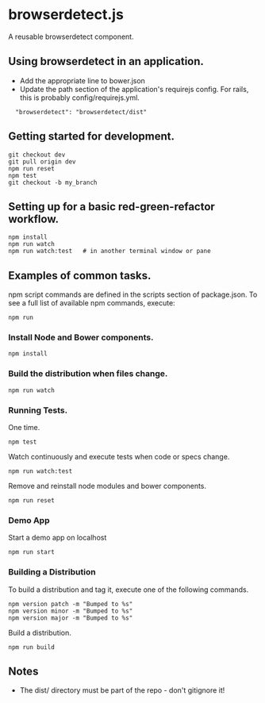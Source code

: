 
# browserdetect.js
A reusable browserdetect component.

## Using browserdetect in an application.

- Add the appropriate line to bower.json
- Update the path section of the application's requirejs config. For rails, this is probably config/requirejs.yml.
```
  "browserdetect": "browserdetect/dist"
```

## Getting started for development.
```
git checkout dev
git pull origin dev
npm run reset
npm test
git checkout -b my_branch
```

## Setting up for a basic red-green-refactor workflow.

```
npm install
npm run watch
npm run watch:test   # in another terminal window or pane
```

## Examples of common tasks.

npm script commands are defined in the scripts section of package.json.
To see a full list of available npm commands, execute:

```
npm run
```

### Install Node and Bower components.

```
npm install
```

### Build the distribution when files change.

```
npm run watch
```

### Running Tests.

One time.

```
npm test
```

Watch continuously and execute tests when code or specs change.

```
npm run watch:test
```

Remove and reinstall node modules and bower components.

```
npm run reset
```

### Demo App

Start a demo app on localhost

```
npm run start
```

### Building a Distribution

To build a distribution and tag it, execute one of the following commands.

```
npm version patch -m "Bumped to %s"
npm version minor -m "Bumped to %s"
npm version major -m "Bumped to %s"
```

Build a distribution.

```
npm run build
```

## Notes
  - The dist/ directory must be part of the repo - don't gitignore it!

